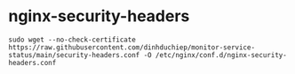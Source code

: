 # nginx-security-headers

```shell
sudo wget --no-check-certificate https://raw.githubusercontent.com/dinhduchiep/monitor-service-status/main/security-headers.conf -O /etc/nginx/conf.d/nginx-security-headers.conf
```
